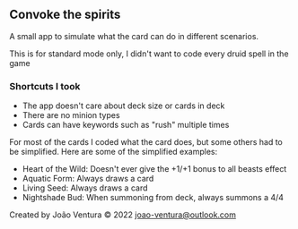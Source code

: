 ## Convoke the spirits
A small app to simulate what the card can do in different scenarios.

This is for standard mode only, I didn't want to code every druid spell in the game

### Shortcuts I took

- The app doesn't care about deck size or cards in deck
- There are no minion types
- Cards can have keywords such as "rush" multiple times

For most of the cards I coded what the card does, but some others had to be simplified.
Here are some of the simplified examples:

- Heart of the Wild: Doesn't ever give the  +1/+1 bonus to all beasts effect
- Aquatic Form: Always draws a card
- Living Seed: Always draws a card
- Nightshade Bud: When summoning from deck, always summons a 4/4


Created by João Ventura © 2022 
joao-ventura@outlook.com